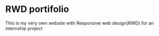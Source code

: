# RWD portifolio
 This is my very own website with Responsive web design(RWD) for an internship project
